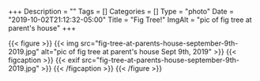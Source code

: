 +++
Description = ""
Tags = []
Categories = []
Type = "photo"
Date = "2019-10-02T21:12:32-05:00"
Title = "Fig Tree!"
ImgAlt = "pic of fig tree at parent's house"
+++

{{< figure >}}
{{< img src="fig-tree-at-parents-house-september-9th-2019.jpg" alt="pic of fig tree at parent's house Sept 9th, 2019" >}}
{{< figcaption >}}
{{< exif src="fig-tree-at-parents-house-september-9th-2019.jpg" >}}
{{< /figcaption >}}
{{< /figure >}}
